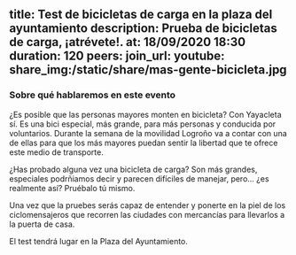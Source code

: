 title: Test de bicicletas de carga en la plaza del ayuntamiento
description: Prueba de bicicletas de carga, ¡atrévete!.
at: 18/09/2020 18:30
duration: 120
peers:
join_url:
youtube:
share_img:/static/share/mas-gente-bicicleta.jpg
----
### Sobre qué hablaremos en este evento

¿Es posible que las personas mayores monten en bicicleta? Con Yayacleta sí. Es una bici especial, más grande, para más personas y conducida por voluntarios. Durante la semana de la movilidad Logroño va a contar con una de ellas para que los más mayores puedan sentir la libertad que te ofrece este medio de transporte.

¿Has probado alguna vez una bicicleta de carga? Son más grandes, especiales podrñiamos decir y parecen difíciles de manejar, pero... ¿es realmente así? Pruébalo tú mismo.

Una vez que la pruebes serás capaz de entender y ponerte en la piel de los ciclomensajeros que recorren las ciudades con mercancías para llevarlos a la puerta de casa. 

El test tendrá lugar en la Plaza del Ayuntamiento. 
